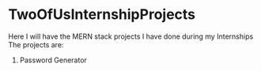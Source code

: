 ﻿# TwoOfUsInternshipProjects
Here I will have the MERN stack projects I have done during my Internships
The projects are:
1. Password Generator
   
